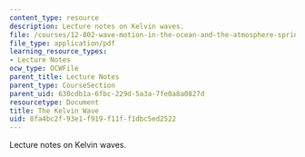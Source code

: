 ```yaml
---
content_type: resource
description: Lecture notes on Kelvin waves.
file: /courses/12-802-wave-motion-in-the-ocean-and-the-atmosphere-spring-2008/8fa4bc2f93e1f919f11ff1dbc5ed2522_MIT12_802S08_lec13.pdf
file_type: application/pdf
learning_resource_types:
- Lecture Notes
ocw_type: OCWFile
parent_title: Lecture Notes
parent_type: CourseSection
parent_uid: 630cdb1a-6fbc-229d-5a3a-7fe0a8a0827d
resourcetype: Document
title: The Kelvin Wave
uid: 8fa4bc2f-93e1-f919-f11f-f1dbc5ed2522
---
```

Lecture notes on Kelvin waves.